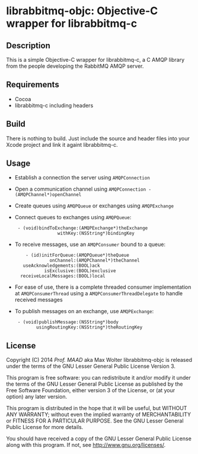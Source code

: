 # librabbitmq-objc: Objective-C wrapper for librabbitmq-c

## Description

This is a simple Objective-C wrapper for librabbitmq-c, a C AMQP library from the people developing the RabbitMQ AMQP server.

## Requirements

 * Cocoa
 * librabbitmq-c including headers

## Build

There is nothing to build. Just include the source and header files into your Xcode project and link it againt librabbitmq-c.

## Usage

 * Establish a connection the server using `AMQPConnection`
 * Open a communication channel using `AMQPConnection - (AMQPChannel*)openChannel`
 * Create queues using `AMQPQueue` or exchanges using `AMQPExchange`
 * Connect queues to exchanges using `AMQPQueue`:
 
        - (void)bindToExchange:(AMQPExchange*)theExchange
                       withKey:(NSString*)bindingKey
 * To receive messages, use an `AMQPConsumer` bound to a queue:
 
           - (id)initForQueue:(AMQPQueue*)theQueue
                    onChannel:(AMQPChannel*)theChannel
          useAcknowledgements:(BOOL)ack
                  isExclusive:(BOOL)exclusive
         receiveLocalMessages:(BOOL)local
 * For ease of use, there is a complete threaded consumer implementation at `AMQPConsumerThread` using a `AMQPConsumerThreadDelegate` to handle received messages
 * To publish messages on an exchange, use `AMQPExchange`:
         
        - (void)publishMessage:(NSString*)body
               usingRoutingKey:(NSString*)theRoutingKey

## License

Copyright (C) 2014 *Prof. MAAD* aka Max Wolter
librabbitmq-objc is released under the terms of the GNU Lesser General Public License Version 3.

This program is free software: you can redistribute it and/or modify
it under the terms of the GNU Lesser General Public License as published by
the Free Software Foundation, either version 3 of the License, or
(at your option) any later version.

This program is distributed in the hope that it will be useful,
but WITHOUT ANY WARRANTY; without even the implied warranty of
MERCHANTABILITY or FITNESS FOR A PARTICULAR PURPOSE.  See the
GNU Lesser General Public License for more details.

You should have received a copy of the GNU Lesser General Public License
along with this program.  If not, see <http://www.gnu.org/licenses/>.
